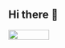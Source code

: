 ## Hi there 👋

<div style="display: flex; align-items: center;">
    <img src="https://i.pinimg.com/736x/f6/37/32/f6373270355ab8e024a7f78967425e68.jpg" style="width: 40%; height: auto;" />
<!--     <img src="https://github-readme-stats.vercel.app/api?username=dijeungi&show_icons=true" style="width: 50%; height: auto; margin-right: 10px;" /> -->
</div>
